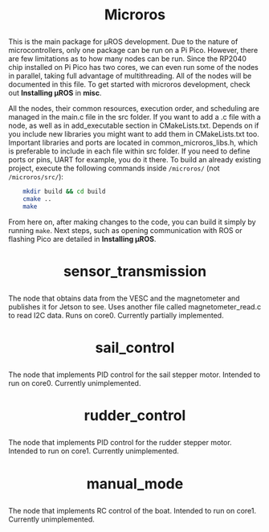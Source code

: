 # <p style="text-align: center;"> Microros </p>

This is the main package for µROS development. Due to the nature of microcontrollers, only one package can be run on a Pi Pico. However, there are few limitations as to how many nodes can be run. Since the RP2040 chip installed on Pi Pico has two cores, we can even run some of the nodes in parallel, taking full advantage of multithreading. All of the nodes will be documented in this file. To get started with microros development, check out **Installing µROS** in **misc**.

All the nodes, their common resources, execution order, and scheduling are managed in the main.c file in the src folder. If you want to add a .c file with a node, as well as in add_executable section in CMakeLists.txt. Depends on if you include new libraries you might want to add them in CMakeLists.txt too. Important libraries and ports are located in common_microros_libs.h, which is preferable to include in each file within src folder. If you need to define ports or pins, UART for example, you do it there.
To build an already existing project, execute the following commands inside `/microros/` (not `/microros/src/`):
```sh
    mkdir build && cd build
    cmake ..
    make
```
From here on, after making changes to the code, you can build it simply by running `make`. Next steps, such as opening communication with ROS or flashing Pico are detailed in **Installing µROS**. 

# <p style="text-align: center;"> sensor_transmission </p>
The node that obtains data from the VESC and the magnetometer and publishes it for Jetson to see. Uses another file called magnetometer_read.c to read I2C data. Runs on core0. Currently partially implemented.

# <p style="text-align: center;"> sail_control </p>
The node that implements PID control for the sail stepper motor. Intended to run on core0. Currently unimplemented.

# <p style="text-align: center;"> rudder_control </p>
The node that implements PID control for the rudder stepper motor. Intended to run on core1. Currently unimplemented.

# <p style="text-align: center;"> manual_mode </p>
The node that implements RC control of the boat. Intended to run on core1. Currently unimplemented.
